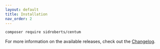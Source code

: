 ```yaml
---
layout: default
title: Installation
nav_order: 2
---
```




```bash
composer require sidroberts/centum
```

For more information on the available releases, check out the [Changelog](https://github.com/SidRoberts/centum/blob/development/CHANGELOG.md).
